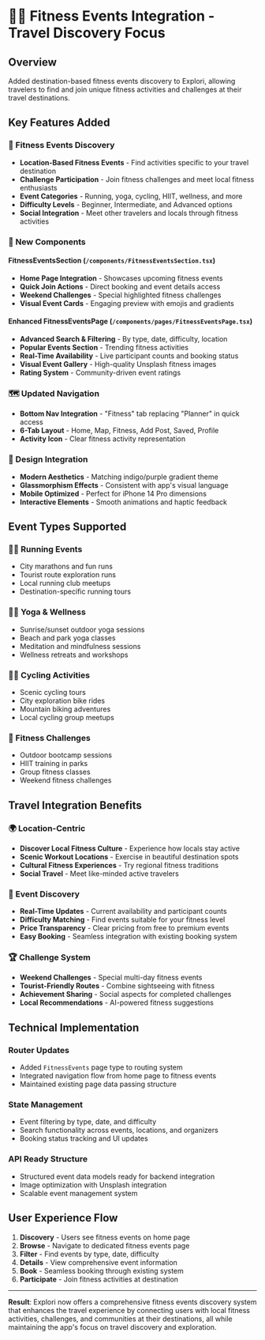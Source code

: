 # 🏃‍♂️ Fitness Events Integration - Travel Discovery Focus

## **Overview**
Added destination-based fitness events discovery to Explori, allowing travelers to find and join unique fitness activities and challenges at their travel destinations.

## **Key Features Added**

### **🎯 Fitness Events Discovery**
- **Location-Based Fitness Events** - Find activities specific to your travel destination
- **Challenge Participation** - Join fitness challenges and meet local fitness enthusiasts
- **Event Categories** - Running, yoga, cycling, HIIT, wellness, and more
- **Difficulty Levels** - Beginner, Intermediate, and Advanced options
- **Social Integration** - Meet other travelers and locals through fitness activities

### **📱 New Components**

#### **FitnessEventsSection** (`/components/FitnessEventsSection.tsx`)
- **Home Page Integration** - Showcases upcoming fitness events
- **Quick Join Actions** - Direct booking and event details access
- **Weekend Challenges** - Special highlighted fitness challenges
- **Visual Event Cards** - Engaging preview with emojis and gradients

#### **Enhanced FitnessEventsPage** (`/components/pages/FitnessEventsPage.tsx`)
- **Advanced Search & Filtering** - By type, date, difficulty, location
- **Popular Events Section** - Trending fitness activities
- **Real-Time Availability** - Live participant counts and booking status
- **Visual Event Gallery** - High-quality Unsplash fitness images
- **Rating System** - Community-driven event ratings

### **🗺️ Updated Navigation**
- **Bottom Nav Integration** - "Fitness" tab replacing "Planner" in quick access
- **6-Tab Layout** - Home, Map, Fitness, Add Post, Saved, Profile
- **Activity Icon** - Clear fitness activity representation

### **🎨 Design Integration**
- **Modern Aesthetics** - Matching indigo/purple gradient theme
- **Glassmorphism Effects** - Consistent with app's visual language
- **Mobile Optimized** - Perfect for iPhone 14 Pro dimensions
- **Interactive Elements** - Smooth animations and haptic feedback

## **Event Types Supported**

### **🏃‍♂️ Running Events**
- City marathons and fun runs
- Tourist route exploration runs
- Local running club meetups
- Destination-specific running tours

### **🧘‍♀️ Yoga & Wellness**
- Sunrise/sunset outdoor yoga sessions
- Beach and park yoga classes
- Meditation and mindfulness sessions
- Wellness retreats and workshops

### **🚴‍♂️ Cycling Activities**
- Scenic cycling tours
- City exploration bike rides
- Mountain biking adventures
- Local cycling group meetups

### **💪 Fitness Challenges**
- Outdoor bootcamp sessions
- HIIT training in parks
- Group fitness classes
- Weekend fitness challenges

## **Travel Integration Benefits**

### **🌍 Location-Centric**
- **Discover Local Fitness Culture** - Experience how locals stay active
- **Scenic Workout Locations** - Exercise in beautiful destination spots
- **Cultural Fitness Experiences** - Try regional fitness traditions
- **Social Travel** - Meet like-minded active travelers

### **📅 Event Discovery**
- **Real-Time Updates** - Current availability and participant counts
- **Difficulty Matching** - Find events suitable for your fitness level
- **Price Transparency** - Clear pricing from free to premium events
- **Easy Booking** - Seamless integration with existing booking system

### **🏆 Challenge System**
- **Weekend Challenges** - Special multi-day fitness events
- **Tourist-Friendly Routes** - Combine sightseeing with fitness
- **Achievement Sharing** - Social aspects for completed challenges
- **Local Recommendations** - AI-powered fitness suggestions

## **Technical Implementation**

### **Router Updates**
- Added `FitnessEvents` page type to routing system
- Integrated navigation flow from home page to fitness events
- Maintained existing page data passing structure

### **State Management**
- Event filtering by type, date, and difficulty
- Search functionality across events, locations, and organizers
- Booking status tracking and UI updates

### **API Ready Structure**
- Structured event data models ready for backend integration
- Image optimization with Unsplash integration
- Scalable event management system

## **User Experience Flow**

1. **Discovery** - Users see fitness events on home page
2. **Browse** - Navigate to dedicated fitness events page
3. **Filter** - Find events by type, date, difficulty
4. **Details** - View comprehensive event information
5. **Book** - Seamless booking through existing system
6. **Participate** - Join fitness activities at destination

---

**Result**: Explori now offers a comprehensive fitness events discovery system that enhances the travel experience by connecting users with local fitness activities, challenges, and communities at their destinations, all while maintaining the app's focus on travel discovery and exploration.